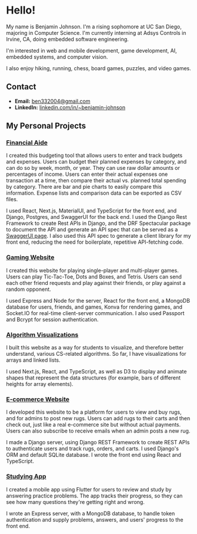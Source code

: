 # Hello!

My name is Benjamin Johnson. I'm a rising sophomore at UC San Diego, majoring in Computer Science. I'm currently interning at Adsys Controls in Irvine, CA, doing embedded software engineering.

I'm interested in web and mobile development, game development, AI, embedded systems, and computer vision. 

I also enjoy hiking, running, chess, board games, puzzles, and video games.

## Contact
- **Email:** ben332004@gmail.com
- **LinkedIn:** [linkedin.com/in/~benjamin-johnson](https://www.linkedin.com/in/~benjamin-johnson)

## My Personal Projects
### [Financial Aide](https://github.com/benjaminJohnson2204/financial-aide-frontend)

I created this budgeting tool that allows users to enter and track budgets and expenses. Users can budget their planned expenses by category, and can do so by week, month, or year. They can use raw dollar amounts or percentages of income. Users can enter their actual expenses one transaction at a time, then compare their actual vs. planned total spending by category. There are bar and pie charts to easily compare this information. Expense lists and comparison data can be exported as CSV files. 

I used React, Next.js, MaterialUI, and TypeScript for the front end, and Django, Postgres, and SwaggerUI for the back end. I used the Django Rest Framework to create Rest APIs in Django, and the DRF Spectacular package to document the API and generate an API spec that can be served as a [SwaggerUI page](https://financial-aide-backend.vercel.app/docs/). I also used this API spec to generate a client library for my front end, reducing the need for boilerplate, repetitive API-fetching code.

### [Gaming Website](https://github.com/benjaminJohnson2204/GamingWebsite)

I created this website for playing single-player and multi-player games. Users can play Tic-Tac-Toe, Dots and Boxes, and Tetris. Users can send each other friend requests and play against their friends, or play against a random opponent.

I used Express and Node for the server, React for the front end, a MongoDB database for users, friends, and games, Konva for rendering games, and Socket.IO for real-time client-server communication. I also used Passport and Bcrypt for session authentication.
### [Algorithm Visualizations](https://github.com/benjaminJohnson2204/Algorithm-Visualizations)

I built this website as a way for students to visualize, and therefore better understand, various CS-related algorithms. So far, I have visualizations for arrays and linked lists. 

I used Next.js, React, and TypeScript, as well as D3 to display and animate shapes that represent the data structures (for example, bars of different heights for array elements).

### [E-commerce Website](https://github.com/benjaminJohnson2204/commerce-site-frontend)

I developed this website to be a platform for users to view and buy rugs, and for admins to post new rugs. Users can add rugs to their carts and then check out, just like a real e-commerce site but without actual payments. Users can also subscribe to receive emails when an admin posts a new rug. 

I made a Django server, using Django REST Framework to create REST APIs to authenticate users and track rugs, orders, and carts. I used Django's ORM and default SQLite database. I wrote the front end using React and TypeScript.


### [Studying App](https://github.com/benjaminJohnson2204/studying-app)

I created a mobile app using Flutter for users to review and study by answering practice problems. The app tracks their progress, so they can see how many questions they're getting right and wrong.

I wrote an Express server, with a MongoDB database, to handle token authentication and supply problems, answers, and users' progress to the front end.




<!--
**benjaminJohnson2204/benjaminJohnson2204** is a ✨ _special_ ✨ repository because its `README.md` (this file) appears on your GitHub profile.

Here are some ideas to get you started:

- 🔭 I’m currently working on ...
- 🌱 I’m currently learning ...
- 👯 I’m looking to collaborate on ...
- 🤔 I’m looking for help with ...
- 💬 Ask me about ...
- 📫 How to reach me: ...
- 😄 Pronouns: ...
- ⚡ Fun fact: ...
-->
